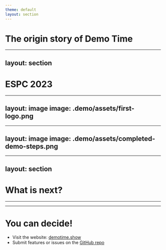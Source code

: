 ```yaml
---
theme: default
layout: section
---
```


# The origin story of Demo Time

---
layout: section
---

# ESPC 2023

---
layout: image
image: .demo/assets/first-logo.png
---

<style>
  .slide__layout.image {
    background-size: contain !important;
  }
</style>

---
layout: image
image: .demo/assets/completed-demo-steps.png
---

<style>
  .slide__layout.image {
    background-size: contain !important;
  }
</style>

---
layout: section
---

# What is next?

---
---

# You can decide!

- Visit the website: [demotime.show](https://demotime.show)
- Submit features or issues on the [GitHub repo](https://github.com/estruyf/vscode-demo-time)
